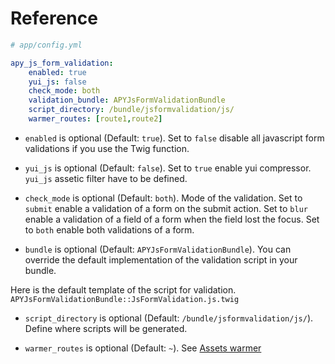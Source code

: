 Reference
=========

```yml
# app/config.yml

apy_js_form_validation:
    enabled: true
    yui_js: false
    check_mode: both
    validation_bundle: APYJsFormValidationBundle
    script_directory: /bundle/jsformvalidation/js/
    warmer_routes: [route1,route2]
```

* `enabled` is optional (Default: `true`). Set to `false` disable all javascript form validations if you use the Twig function.

* `yui_js` is optional (Default: `false`). Set to `true` enable yui compressor. `yui_js` assetic filter have to be defined.

* `check_mode` is optional (Default: `both`). Mode of the validation.
Set to `submit` enable a validation of a form on the submit action.
Set to `blur` enable a validation of a field of a form when the field lost the focus.
Set to `both` enable both validations of a form.

* `bundle` is optional (Default: `APYJsFormValidationBundle`). 
You can override the default implementation of the validation script in your bundle.

Here is the default template of the script for validation. 
`APYJsFormValidationBundle::JsFormValidation.js.twig`

* `script_directory` is optional (Default: `/bundle/jsformvalidation/js/`). Define where scripts will be generated.

* `warmer_routes` is optional (Default: `~`). See [Assets warmer](https://github.com/APY/APYJsFormValidationBundle/blob/master/Resources/doc/assets_warmer.md)
